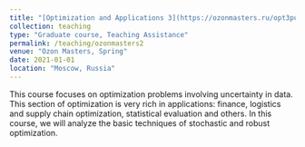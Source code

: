 ```yaml
---
title: "[Optimization and Applications 3](https://ozonmasters.ru/opt3pub)"
collection: teaching
type: "Graduate course, Teaching Assistance"
permalink: /teaching/ozonmasters2
venue: "Ozon Masters, Spring"
date: 2021-01-01
location: "Moscow, Russia"
---
```


This course focuses on optimization problems involving uncertainty in data. This section of optimization is very rich in applications: finance, logistics and supply chain optimization, statistical evaluation and others.
In this course, we will analyze the basic techniques of stochastic and robust optimization.
